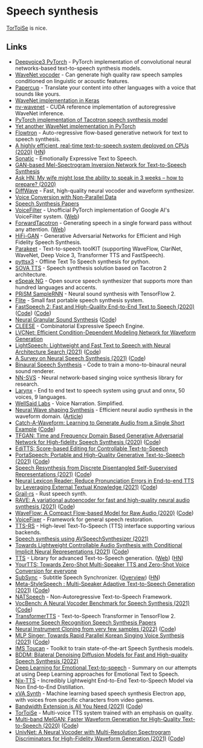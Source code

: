 # Speech synthesis

[TorToiSe](https://github.com/neonbjb/tortoise-tts) is nice.

## Links

- [Deepvoice3 PyTorch](https://github.com/r9y9/deepvoice3_pytorch) - PyTorch implementation of convolutional neural networks-based text-to-speech synthesis models.
- [WaveNet vocoder](https://github.com/r9y9/wavenet_vocoder) - Can generate high quality raw speech samples conditioned on linguistic or acoustic features.
- [Papercup](https://www.papercup.com/) - Translate your content into other languages with a voice that sounds like yours.
- [WaveNet implementation in Keras](https://github.com/basveeling/wavenet)
- [nv-wavenet](https://github.com/NVIDIA/nv-wavenet) - CUDA reference implementation of autoregressive WaveNet inference.
- [PyTorch implementation of Tacotron speech synthesis model](https://github.com/r9y9/tacotron_pytorch)
- [Yet another WaveNet implementation in PyTorch](https://github.com/golbin/WaveNet)
- [Flowtron](https://github.com/NVIDIA/flowtron) - Auto-regressive flow-based generative network for text to speech synthesis.
- [A highly efficient, real-time text-to-speech system deployed on CPUs (2020)](https://ai.facebook.com/blog/a-highly-efficient-real-time-text-to-speech-system-deployed-on-cpus/) ([HN](https://news.ycombinator.com/item?id=23193967))
- [Sonatic](https://www.sonantic.io/) - Emotionally Expressive Text to Speech.
- [GAN-based Mel-Spectrogram Inversion Network for Text-to-Speech Synthesis](https://github.com/descriptinc/melgan-neurips)
- [Ask HN: My wife might lose the ability to speak in 3 weeks – how to prepare? (2020)](https://news.ycombinator.com/item?id=23490115)
- [DiffWave](https://github.com/lmnt-com/diffwave) - Fast, high-quality neural vocoder and waveform synthesizer.
- [Voice Conversion with Non-Parallel Data](https://github.com/andabi/deep-voice-conversion)
- [Speech Synthesis Papers](https://github.com/xcmyz/speech-synthesis-paper)
- [VoiceFilter](https://github.com/mindslab-ai/voicefilter) - Unofficial PyTorch implementation of Google AI's VoiceFilter system. ([Web](http://swpark.me/voicefilter/))
- [ForwardTacotron](https://github.com/as-ideas/ForwardTacotron) - Generating speech in a single forward pass without any attention. ([Web](https://as-ideas.github.io/ForwardTacotron/))
- [HiFi-GAN](https://github.com/jik876/hifi-gan) - Generative Adversarial Networks for Efficient and High Fidelity Speech Synthesis.
- [Parakeet](https://github.com/PaddlePaddle/Parakeet) - Text-to-speech toolKIT (supporting WaveFlow, ClariNet, WaveNet, Deep Voice 3, Transformer TTS and FastSpeech).
- [pyttsx3](https://github.com/nateshmbhat/pyttsx3) - Offline Text To Speech synthesis for python.
- [SOVA TTS](https://github.com/sovaai/sova-tts) - Speech syntthesis solution based on Tacotron 2 architecture.
- [eSpeak NG](https://github.com/espeak-ng/espeak-ng) - Open source speech synthesizer that supports more than hundred languages and accents.
- [PRiSM SampleRNN](https://github.com/rncm-prism/prism-samplernn) - Neural sound synthesis with TensorFlow 2.
- [Flite](https://github.com/festvox/flite) - Small fast portable speech synthesis system.
- [FastSpeech 2: Fast and High-Quality End-to-End Text to Speech (2020)](https://arxiv.org/abs/2006.04558) ([Code](https://github.com/rishikksh20/FastSpeech2)) ([Code](https://github.com/AppleHolic/FastSpeech2))
- [Neural Granular Sound Synthesis](https://adrienchaton.github.io/neural_granular_synthesis/) ([Code](https://github.com/adrienchaton/neural_granular_synthesis))
- [CLEESE](https://github.com/creamlab/cleese) - Combinatorial Expressive Speech Engine.
- [LVCNet: Efficient Condition-Dependent Modeling Network for Waveform Generation](https://github.com/ZENGZHEN-TTS/LVCNet)
- [LightSpeech: Lightweight and Fast Text to Speech with Neural Architecture Search (2021)](https://arxiv.org/abs/2102.04040) ([Code](https://github.com/rishikksh20/LightSpeech))
- [A Survey on Neural Speech Synthesis (2021)](https://arxiv.org/abs/2106.15561) ([Code](https://github.com/tts-tutorial/survey))
- [Binaural Speech Synthesis](https://github.com/facebookresearch/BinauralSpeechSynthesis) - Code to train a mono-to-binaural neural sound renderer.
- [NN-SVS](https://github.com/r9y9/nnsvs) - Neural network-based singing voice synthesis library for research.
- [Larynx](https://github.com/rhasspy/larynx) - End to end text to speech system using gruut and onnx, 50 voices, 9 languages.
- [WellSaid Labs](https://wellsaidlabs.com/) - Voice Narration. Simplified.
- [Neural Wave shaping Synthesis](https://github.com/ben-hayes/neural-waveshaping-synthesis) - Efficient neural audio synthesis in the waveform domain. ([Article](https://benhayes.net/projects/nws/))
- [Catch-A-Waveform: Learning to Generate Audio from a Single Short Example](https://galgreshler.github.io/Catch-A-Waveform/) ([Code](https://github.com/galgreshler/Catch-A-Waveform))
- [TFGAN: Time and Frequency Domain Based Generative Adversarial Network for High-fidelity Speech Synthesis (2020)](https://arxiv.org/abs/2011.12206) ([Code](https://github.com/rishikksh20/TFGAN))
- [EdiTTS: Score-based Editing for Controllable Text-to-Speech](https://github.com/neosapience/EdiTTS)
- [PortaSpeech: Portable and High-Quality Generative Text-to-Speech (2021)](https://arxiv.org/abs/2109.15166) ([Code](https://github.com/keonlee9420/PortaSpeech))
- [Speech Resynthesis from Discrete Disentangled Self-Supervised Representations (2021)](https://arxiv.org/abs/2104.00355) ([Code](https://github.com/facebookresearch/speech-resynthesis))
- [Neural Lexicon Reader: Reduce Pronunciation Errors in End-to-end TTS by Leveraging External Textual Knowledge (2021)](https://arxiv.org/abs/2110.09698) ([Code](https://github.com/mutiann/neural-lexicon-reader))
- [Grail-rs](https://github.com/Dimev/grail-rs) - Rust speech synth.
- [RAVE: A variational autoencoder for fast and high-quality neural audio synthesis (2021)](https://arxiv.org/abs/2111.05011) ([Code](https://github.com/caillonantoine/RAVE))
- [WaveFlow: A Compact Flow-based Model for Raw Audio (2020)](https://arxiv.org/abs/1912.01219) ([Code](https://github.com/L0SG/WaveFlow))
- [VoiceFixer](https://github.com/haoheliu/voicefixer_main) - Framework for general speech restoration.
- [TTS-RS](https://github.com/ndarilek/tts-rs) - High-level Text-To-Speech (TTS) interface supporting various backends.
- [Speech synthesis using AVSpeechSynthesizer (2021)](https://cornerbit.tech/speech-synthesis-using-avspeechsynthesizer/)
- [Towards Lightweight Controllable Audio Synthesis with Conditional Implicit Neural Representations (2021)](https://arxiv.org/abs/2111.08462) ([Code](https://github.com/janzuiderveld/continuous-audio-representations))
- [TTS](https://github.com/coqui-ai/TTS) - Library for advanced Text-to-Speech generation. ([Web](https://coqui.ai/)) ([HN](https://news.ycombinator.com/item?id=29786132))
- [YourTTS: Towards Zero-Shot Multi-Speaker TTS and Zero-Shot Voice Conversion for everyone](https://github.com/Edresson/YourTTS)
- [SubSync](https://github.com/sc0ty/subsync) - Subtitle Speech Synchronizer. ([Overview](http://sc0ty.pl/2019/04/subsync-synchronize-movie-subtitles-with-audio-track/)) ([HN](https://news.ycombinator.com/item?id=29794153))
- [Meta-StyleSpeech : Multi-Speaker Adaptive Text-to-Speech Generation (2021)](https://arxiv.org/abs/2106.03153) ([Code](https://github.com/keonlee9420/StyleSpeech))
- [NATSpeech](https://github.com/NATSpeech/NATSpeech) - Non-Autoregressive Text-to-Speech Framework.
- [VocBench: A Neural Vocoder Benchmark for Speech Synthesis (2021)](https://arxiv.org/abs/2112.03099) ([Code](https://github.com/facebookresearch/vocoder-benchmark))
- [TransformerTTS](https://github.com/as-ideas/TransformerTTS) - Text-to-Speech Transformer in TensorFlow 2.
- [Awesome Speech Recognition Speech Synthesis Papers](https://github.com/zzw922cn/awesome-speech-recognition-speech-synthesis-papers)
- [Neural Instrument Cloning from very few samples (2022)](https://erlj.notion.site/Neural-Instrument-Cloning-from-very-few-samples-2cf41d8b630842ee8c7eb55036a1bfd6) ([Code](https://github.com/erl-j/neural-instrument-cloning))
- [MLP Singer: Towards Rapid Parallel Korean Singing Voice Synthesis (2021)](https://arxiv.org/abs/2106.07886) ([Code](https://github.com/neosapience/mlp-singer))
- [IMS Toucan](https://github.com/DigitalPhonetics/IMS-Toucan) - Toolkit to train state-of-the-art Speech Synthesis models.
- [BDDM: Bilateral Denoising Diffusion Models for Fast and High-quality Speech Synthesis (2022)](https://github.com/tencent-ailab/bddm)
- [Deep Learning for Emotional Text-to-speech](https://github.com/Emotional-Text-to-Speech/dl-for-emo-tts) - Summary on our attempts at using Deep Learning approaches for Emotional Text to Speech.
- [Nix-TTS](https://github.com/rendchevi/nix-tts) - Incredibly Lightweight End-to-End Text-to-Speech Model via Non End-to-End Distillation.
- [xVA Synth](https://github.com/DanRuta/xVA-Synth) - Machine learning based speech synthesis Electron app, with voices from specific characters from video games.
- [Bandwidth Extension is All You Need (2021)](https://ieeexplore.ieee.org/document/9413575) ([Code](https://github.com/brentspell/hifi-gan-bwe))
- [TorToiSe](https://github.com/neonbjb/tortoise-tts) - Multi-voice TTS system trained with an emphasis on quality.
- [Multi-band MelGAN: Faster Waveform Generation for High-Quality Text-to-Speech (2020)](https://arxiv.org/abs/2005.05106) ([Code](https://github.com/AppleHolic/multiband_melgan))
- [UnivNet: A Neural Vocoder with Multi-Resolution Spectrogram Discriminators for High-Fidelity Waveform Generation (2021)](https://arxiv.org/abs/2106.07889) ([Code](https://github.com/mindslab-ai/univnet))